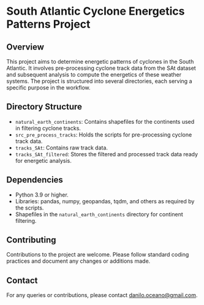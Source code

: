 # South Atlantic Cyclone Energetics Patterns Project

## Overview
This project aims to determine energetic patterns of cyclones in the South Atlantic. It involves pre-processing cyclone track data from the SAt dataset and subsequent analysis to compute the energetics of these weather systems. The project is structured into several directories, each serving a specific purpose in the workflow.

## Directory Structure
- `natural_earth_continents`: Contains shapefiles for the continents used in filtering cyclone tracks.
- `src_pre_process_tracks`: Holds the scripts for pre-processing cyclone track data.
- `tracks_SAt`: Contains raw track data.
- `tracks_SAt_filtered`: Stores the filtered and processed track data ready for energetic analysis.

## Dependencies
- Python 3.9 or higher.
- Libraries: pandas, numpy, geopandas, tqdm, and others as required by the scripts.
- Shapefiles in the `natural_earth_continents` directory for continent filtering.

## Contributing
Contributions to the project are welcome. Please follow standard coding practices and document any changes or additions made.

## Contact
For any queries or contributions, please contact [danilo.oceano@gmail.com](mailto:danilo.oceano@gmail.com).

